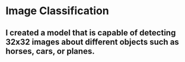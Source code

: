 # Image Classification
## I created a model that is capable of detecting 32x32 images about different objects such as horses, cars, or planes.
